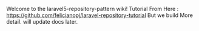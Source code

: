 Welcome to the laravel5-repository-pattern wiki! Tutorial From Here : https://github.com/felicianopj/laravel-repository-tutorial But we build More detail. will update docs later.
